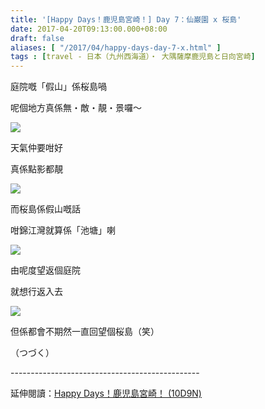 ```yaml
---
title: '[Happy Days！鹿児島宮崎！] Day 7：仙巌園 x 桜島'
date: 2017-04-20T09:13:00.000+08:00
draft: false
aliases: [ "/2017/04/happy-days-day-7-x.html" ]
tags : [travel - 日本（九州西海道）・ 大隅薩摩鹿児島と日向宮崎]
---
```


庭院嘅「假山」係桜島喎  

呢個地方真係無・敵・靚・景囉～

[![](https://c1.staticflickr.com/3/2814/34010281836_c62cbab2f5_z.jpg)](https://c1.staticflickr.com/3/2814/34010281836_c62cbab2f5_z.jpg)

天氣仲要咁好

真係點影都靚

[![](https://c1.staticflickr.com/3/2932/34010280406_61373420fb_z.jpg)](https://c1.staticflickr.com/3/2932/34010280406_61373420fb_z.jpg)

而桜島係假山嘅話

咁錦江灣就算係「池塘」喇

[![](https://c1.staticflickr.com/3/2825/34010283386_0ed1aa0c64_z.jpg)](https://c1.staticflickr.com/3/2825/34010283386_0ed1aa0c64_z.jpg)

由呢度望返個庭院

就想行返入去

[![](https://c1.staticflickr.com/3/2845/34010278466_3104511f97_z.jpg)](https://c1.staticflickr.com/3/2845/34010278466_3104511f97_z.jpg)

但係都會不期然一直回望個桜島（笑）

  

  

（つづく）  
  
\-----------------------------------------------  
  
延伸閱讀：[Happy Days！鹿児島宮崎！ (10D9N)](http://www.hidie.net/2017/06/happy-days10d9n.html)
